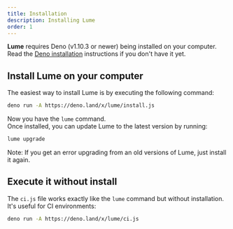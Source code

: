 ```yaml
---
title: Installation
description: Installing Lume
order: 1
---
```


**Lume** requires Deno (v1.10.3 or newer) being installed on your computer. Read
the [Deno installation](https://deno.land/#installation) instructions if you
don't have it yet.

## Install Lume on your computer

The easiest way to install Lume is by executing the following command:

```sh
deno run -A https://deno.land/x/lume/install.js
```

Now you have the `lume` command.\
Once installed, you can update Lume to the latest version by running:

```sh
lume upgrade
```

Note: If you get an error upgrading from an old versions of Lume, just install it again.

## Execute it without install

The `ci.js` file works exactly like the `lume` command but without installation.
It's useful for CI environments:

```sh
deno run -A https://deno.land/x/lume/ci.js
```
